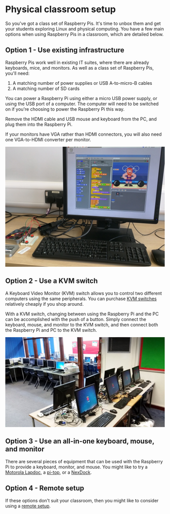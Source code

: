 # Physical classroom setup

So you've got a class set of Raspberry Pis. It's time to unbox them and get your students exploring Linux and physical computing. You have a few main options when using Raspberry Pis in a classroom, which are detailed below.

## Option 1 - Use existing infrastructure

Raspberry Pis work well in existing IT suites, where there are already keyboards, mice, and monitors. As well as a class set of Raspberry Pis, you'll need:

1. A matching number of power supplies or USB A-to-micro-B cables
1. A matching number of SD cards

You can power a Raspberry Pi using either a micro USB power supply, or using the USB port of a computer. The computer will need to be switched on if you're choosing to power the Raspberry Pi this way.

Remove the HDMI cable and USB mouse and keyboard from the PC, and plug them into the Raspberry Pi.

If your monitors have VGA rather than HDMI connectors, you will also need one VGA-to-HDMI converter per monitor.

![pc-setup](images/pc-setup.jpg)

## Option 2 - Use a KVM switch

A Keyboard Video Monitor (KVM) switch allows you to control two different computers using the same peripherals.
You can purchase [KVM switches](http://www.ebuyer.com/store/Networking/cat/KVM-Switches) relatively cheaply if you shop around.

With a KVM switch, changing between using the Raspberry Pi and the PC can be accomplished with the push of a button. Simply connect the keyboard, mouse, and monitor to the KVM switch, and then connect both the Raspberry Pi and PC to the KVM switch.

![kvm](images/kvm-setup.jpg)

## Option 3 - Use an all-in-one keyboard, mouse, and monitor

There are several pieces of equipment that can be used with the Raspberry Pi to provide a keyboard, monitor, and mouse. You might like to try a [Motorola Lapdoc](http://www.amazon.com/AT-Laptop-Dock-Motorola-ATRIX/dp/B004M17D62), a [pi-top](https://www.pi-top.com/), or a [NexDock](http://nexdock.com/).

## Option 4 - Remote setup

If these options don't suit your classroom, then you might like to consider using a [remote setup](remote.md).
